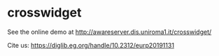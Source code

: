 # crosswidget
See the online demo at http://awareserver.dis.uniroma1.it/crosswidget/

Cite us: https://diglib.eg.org/handle/10.2312/eurp20191131
